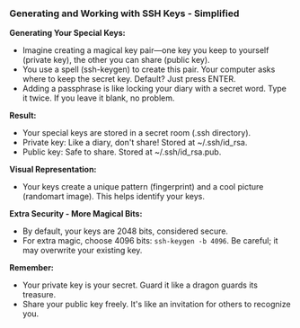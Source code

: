 ### Generating and Working with SSH Keys - Simplified

**Generating Your Special Keys:**
- Imagine creating a magical key pair—one key you keep to yourself (private key), the other you can share (public key).
- You use a spell (ssh-keygen) to create this pair. Your computer asks where to keep the secret key. Default? Just press ENTER.
- Adding a passphrase is like locking your diary with a secret word. Type it twice. If you leave it blank, no problem.

**Result:**
- Your special keys are stored in a secret room (.ssh directory).
- Private key: Like a diary, don't share! Stored at ~/.ssh/id_rsa.
- Public key: Safe to share. Stored at ~/.ssh/id_rsa.pub.

**Visual Representation:**
- Your keys create a unique pattern (fingerprint) and a cool picture (randomart image). This helps identify your keys.

**Extra Security - More Magical Bits:**
- By default, your keys are 2048 bits, considered secure.
- For extra magic, choose 4096 bits: `ssh-keygen -b 4096`. Be careful; it may overwrite your existing key.

**Remember:**
- Your private key is your secret. Guard it like a dragon guards its treasure.
- Share your public key freely. It's like an invitation for others to recognize you.


